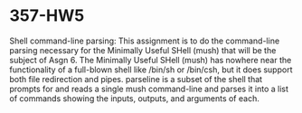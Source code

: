 # 357-HW5


Shell command-line parsing:
This assignment is to do the command-line parsing necessary for the Minimally Useful SHell (mush) that will be the subject of Asgn 6.
The Minimally Useful SHell (mush) has nowhere near the functionality of a full-blown shell like /bin/sh or /bin/csh, but it does support both file redirection and pipes. parseline is a subset of the shell that prompts for and reads a single mush command-line and parses it into a list of commands showing the inputs, outputs, and arguments of each.
